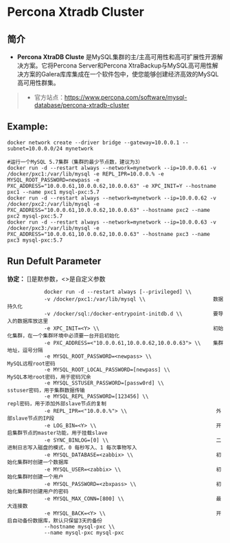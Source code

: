 Percona Xtradb Cluster
===
## 简介
* **Percona XtraDB Cluste** 是MySQL集群的主/主高可用性和高可扩展性开源解决方案。它将Percona Server和Percona XtraBackup与MySQL高可用性解决方案的Galera库库集成在一个软件包中，使您能够创建经济高效的MySQL高可用性群集。
> * 官方站点：https://www.percona.com/software/mysql-database/percona-xtradb-cluster


## Example:

    docker network create --driver bridge --gateway=10.0.0.1 --subnet=10.0.0.0/24 mynetwork

    #运行一个MySQL 5.7集群（集群的最少节点数，建议为3）
    docker run -d --restart always --network=mynetwork --ip=10.0.0.61 -v /docker/pxc1:/var/lib/mysql -e REPL_IPR=10.0.0.% -e MYSQL_ROOT_PASSWORD=newpass -e PXC_ADDRESS="10.0.0.61,10.0.0.62,10.0.0.63" -e XPC_INIT=Y --hostname pxc1 --name pxc1 mysql-pxc:5.7
    docker run -d --restart always --network=mynetwork --ip=10.0.0.62 -v /docker/pxc2:/var/lib/mysql -e PXC_ADDRESS="10.0.0.61,10.0.0.62,10.0.0.63" --hostname pxc2 --name pxc2 mysql-pxc:5.7
    docker run -d --restart always --network=mynetwork --ip=10.0.0.63 -v /docker/pxc3:/var/lib/mysql -e PXC_ADDRESS="10.0.0.61,10.0.0.62,10.0.0.63" --hostname pxc3 --name pxc3 mysql-pxc:5.7

## Run Defult Parameter
**协定：** []是默参数，<>是自定义参数

				docker run -d --restart always [--privileged] \\
				-v /docker/pxc1:/var/lib/mysql \\                      数据持久化
				-v /docker/sql:/docker-entrypoint-initdb.d \\          要导入的数据库放这里
				-e XPC_INIT=<Y> \\                                     初始化集群，在一个集群环境中必须要一台开启初始化
				-e PXC_ADDRESS=<"10.0.0.61,10.0.0.62,10.0.0.63"> \\    集群地址，逗号分隔
				-e MYSQL_ROOT_PASSWORD=<newpass> \\                     MySQL远程root密码
				-e MYSQL_ROOT_LOCAL_PASSWORD=[newpass] \\               MySQL本地root密码，用于密码冗余
				-e MYSQL_SSTUSER_PASSWORD=[passw0rd] \\                 sstuser密码，用于集群数据传输
				-e MYSQL_REPL_PASSWORD=[123456] \\                      repl密码，用于添加外部slave节点的复制
				-e REPL_IPR=<"10.0.0.%"> \\                             外部slave节点的IP段
				-e LOG_BIN=<Y> \\                                       开启集群节点的master功能，用于挂载slave
				-e SYNC_BINLOG=[0] \\                                   二进制日志写入磁盘的模式，0 每秒写入、1 每次事物写入
				-e MYSQL_DATABASE=<zabbix> \\                           初始化集群时创建一个数据库
				-e MYSQL_USER=<zabbix> \\                               初始化集群时创建一个用户
				-e MYSQL_PASSWORD=<zbxpass> \\                          初始化集群时创建用户的密码
				-e MYSQL_MAX_CONN=[800] \\                              最大连接数
				-e MYSQL_BACK=<Y> \\                                    开启自动备份数据库，默认只保留3天的备份
				--hostname mysql-pxc \\
				--name mysql-pxc mysql-pxc
